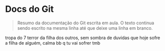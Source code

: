 # Docs do Git

> Resumo da documentação do Git escrita em aula. 
> O texto continua sendo escrito na mesma linha até que deixe uma linha em branco.

tropa do 7 terror da filha dos outros, sem sombra de duvidas que hoje sofre a filha de alguém, calma bb q tu vai sofrer tmb
